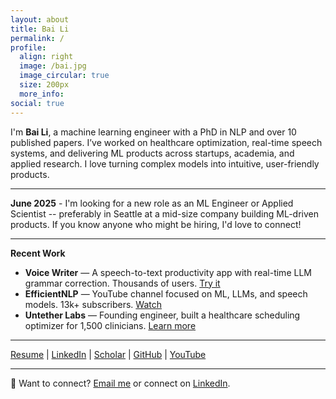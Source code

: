 ```yaml
---
layout: about
title: Bai Li
permalink: /
profile:
  align: right
  image: /bai.jpg
  image_circular: true
  size: 200px
  more_info:
social: true
---
```


I'm **Bai Li**, a machine learning engineer with a PhD in NLP and over 10 published papers. I’ve worked on healthcare optimization, real-time speech systems, and delivering ML products across startups, academia, and applied research. I love turning complex models into intuitive, user-friendly products.

---

**June 2025** - I'm looking for a new role as an ML Engineer or Applied Scientist -- preferably in Seattle at a mid-size company building ML-driven products. If you know anyone who might be hiring, I'd love to connect!

---

**Recent Work**

- **Voice Writer** — A speech-to-text productivity app with real-time LLM grammar correction. Thousands of users. [Try it](https://voicewriter.io)
- **EfficientNLP** — YouTube channel focused on ML, LLMs, and speech models. 13k+ subscribers. [Watch](https://www.youtube.com/@EfficientNLP)
- **Untether Labs** — Founding engineer, built a healthcare scheduling optimizer for 1,500 clinicians. [Learn more](https://untetherlabs.com)

---

[Resume](/assets/pdf/Resume2025.pdf) | [LinkedIn](https://www.linkedin.com/in/libai/) | [Scholar](https://scholar.google.com/citations?user=ShI7ycoAAAAJ) | [GitHub](https://github.com/lucky-bai) | [YouTube](https://www.youtube.com/@EfficientNLP)

---

💬 Want to connect? [Email me](mailto:bai.li.2005@gmail.com) or connect on [LinkedIn](https://www.linkedin.com/in/libai/).
